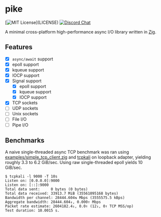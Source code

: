 # pike

[![MIT License](https://img.shields.io/apm/l/atomic-design-ui.svg?)](LICENSE)
[![Discord Chat](https://img.shields.io/discord/697002823123992617)](https://discord.gg/HZEbkeQ)

A minimal cross-platform high-performance async I/O library written in [Zig](https://ziglang.org).

## Features

- [x] `async/await` support
- [x] epoll support
- [x] kqueue support 
- [x] IOCP support
- [x] Signal support
    - [x] epoll support
    - [x] kqueue support
    - [x] IOCP support
- [x] TCP sockets
- [ ] UDP sockets
- [ ] Unix sockets
- [ ] File I/O
- [ ] Pipe I/O

## Benchmarks

A naive single-threaded async TCP benchmark was ran using [examples/simple_tcp_client.zig](examples/simple_tcp_client.zig) and [tcpkali](https://github.com/satori-com/tcpkali) on loopback adapter, yielding roughly 3.3 to 6.2 GiB/sec. Using raw single-threaded epoll yields 10 GiB/sec.

```
$ tcpkali -l 9000 -T 10s
Listen on: [0.0.0.0]:9000
Listen on: [::]:9000
Total data sent:     0 bytes (0 bytes)
Total data received: 33913.7 MiB (35561095168 bytes)
Bandwidth per channel: 28444.604⇅ Mbps (3555575.5 kBps)
Aggregate bandwidth: 28444.604↓, 0.000↑ Mbps
Packet rate estimate: 2604182.4↓, 0.0↑ (12↓, 0↑ TCP MSS/op)
Test duration: 10.0015 s.
```